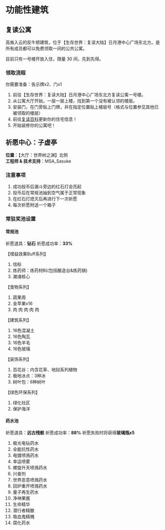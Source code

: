 # 功能性建筑

## 复读公寓

高耸入云的反牛顿建筑，位于【生存世界：复读大陆】日月港中心广场东北方。是所有成员都可以免费领取一间的公共公寓。

目前只有一号楼开放入住，限量 30 间，先到先得。

### 领取流程

你需要准备：告示牌x2、门x1

1. 前往【生存世界：复读大陆】日月港中心广场东北方复读公寓一号楼。
2. 从公寓大厅开始，一层一层上楼，找到第一个没有被认领的楼层。
3. 安装门，在门旁贴上门牌，并在指定位置贴上楼层号（格式与位置参见其他已被领取的楼层）
4. 前往[复读百科](https://docs.qq.com/doc/DR2Voam1PQU5iYkh2)更新你的住宅信息！
5. 开始装修你的公寓吧！

## 祈愿中心：子虚亭

**位置**：【大厅：世界树之渊】北侧  
**工程师 & 技术支持**：MSA_Sasuke

### 注意事项

1. 成功投币后漏斗旁边的红石灯会亮起
2. 投币后在常规池抽到空气属于正常现象
3. 在红石灯熄灭后再进行下一次祈愿
4. 每次祈愿附送一个箱子

### 常驻奖池设置

#### 常规池

祈愿道具：**钻石** 祈愿成功率：**33%**

【增益效果Buff系列】

1. 信标
2. 炼药师：炼药材料(包括酿造台&炼药锅)
3. 潮涌核心

【食物系列】

1. 蔬果周
2. 金苹果x16
3. 肉 肉 肉 肉 肉

【建筑系列】

1. 16色混凝土
2. 16色陶瓦
3. 16色羊毛
4. 16色玻璃

【装饰系列】

1. 百花谷：内含花草、地狱系列植物
2. 极地冰点：3种冰
3. 树叶包：6种树叶

【绿色环保系列】

1. 绿化社区
2. 保护海洋  

#### 药水池

祈愿道具：**远古残骸** 祈愿成功率：**88%** 祈愿失败时将获得**玻璃瓶x5**

1. 极光电钻药水
2. 全能抗性药水
3. 电镀喷溅药水
4. 幸运喷雾
5. 螺旋升天喷溅药水
6. 兴奋剂
7. 世界恶意喷溅药水
8. 回炉重开喷溅药水
9. 量子再生药水
10. 净神果酱
11. 生命精华
12. 潜行者精酿
13. 吸血鬼精魄
14. 腐化药水
